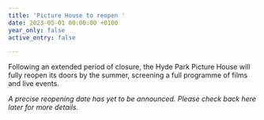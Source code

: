 ```yaml
---
title: 'Picture House to reopen '
date: 2023-05-01 00:00:00 +0100
year_only: false
active_entry: false

---
```

Following an extended period of closure, the Hyde Park Picture House will fully reopen its doors by the summer, screening a full programme of films and live events.

_A precise reopening date has yet to be announced. Please check back here later for more details._